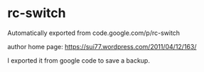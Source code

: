 # rc-switch
Automatically exported from code.google.com/p/rc-switch

author home page: https://sui77.wordpress.com/2011/04/12/163/


I exported it from google code to save a backup.
